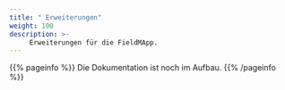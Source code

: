 ```yaml
---
title: " Erweiterungen"
weight: 100
description: >-
     Erweiterungen für die FieldMApp.
---
```


{{% pageinfo %}}
Die Dokumentation ist noch im Aufbau.
{{% /pageinfo %}}
